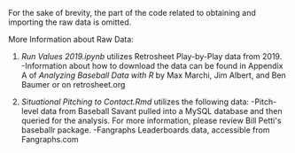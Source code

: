 For the sake of brevity, the part of the code related to obtaining and importing the raw data is omitted.

More Information about Raw Data: 

1. *Run Values 2019.ipynb* utilizes Retrosheet Play-by-Play data from 2019. 
     -Information about how to download the data can be found in Appendix A of *Analyzing Baseball Data with R* by Max Marchi, Jim Albert, and Ben Baumer or on retrosheet.org

2. *Situational Pitching to Contact.Rmd* utilizes the following data:
     -Pitch-level data from Baseball Savant pulled into a MySQL database and then queried for the analysis. For more information, please review Bill Petti's baseballr package.
     -Fangraphs Leaderboards data, accessible from Fangraphs.com
